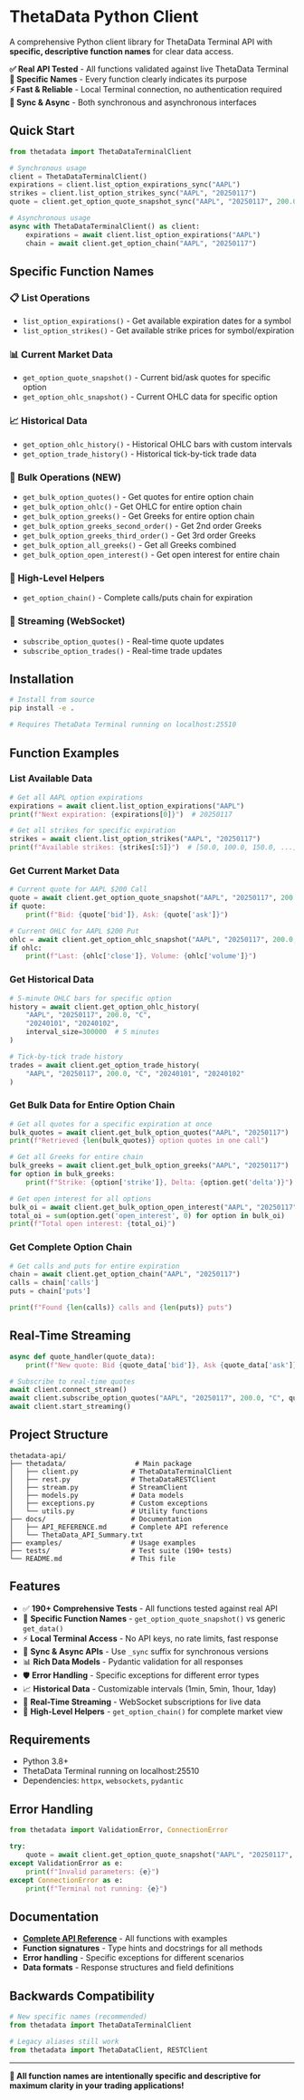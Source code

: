 # ThetaData Python Client

A comprehensive Python client library for ThetaData Terminal API with **specific, descriptive function names** for clear data access.

**✅ Real API Tested** - All functions validated against live ThetaData Terminal  
**🎯 Specific Names** - Every function clearly indicates its purpose  
**⚡ Fast & Reliable** - Local Terminal connection, no authentication required  
**🔄 Sync & Async** - Both synchronous and asynchronous interfaces  

## Quick Start

```python
from thetadata import ThetaDataTerminalClient

# Synchronous usage
client = ThetaDataTerminalClient()
expirations = client.list_option_expirations_sync("AAPL")
strikes = client.list_option_strikes_sync("AAPL", "20250117")
quote = client.get_option_quote_snapshot_sync("AAPL", "20250117", 200.0, "C")

# Asynchronous usage
async with ThetaDataTerminalClient() as client:
    expirations = await client.list_option_expirations("AAPL")
    chain = await client.get_option_chain("AAPL", "20250117")
```

## Specific Function Names

### 📋 List Operations
- `list_option_expirations()` - Get available expiration dates for a symbol
- `list_option_strikes()` - Get available strike prices for symbol/expiration

### 📊 Current Market Data  
- `get_option_quote_snapshot()` - Current bid/ask quotes for specific option
- `get_option_ohlc_snapshot()` - Current OHLC data for specific option

### 📈 Historical Data
- `get_option_ohlc_history()` - Historical OHLC bars with custom intervals
- `get_option_trade_history()` - Historical tick-by-tick trade data

### 🚀 Bulk Operations (NEW)
- `get_bulk_option_quotes()` - Get quotes for entire option chain
- `get_bulk_option_ohlc()` - Get OHLC for entire option chain
- `get_bulk_option_greeks()` - Get Greeks for entire option chain
- `get_bulk_option_greeks_second_order()` - Get 2nd order Greeks
- `get_bulk_option_greeks_third_order()` - Get 3rd order Greeks
- `get_bulk_option_all_greeks()` - Get all Greeks combined
- `get_bulk_option_open_interest()` - Get open interest for entire chain

### 🔗 High-Level Helpers
- `get_option_chain()` - Complete calls/puts chain for expiration

### 📡 Streaming (WebSocket)
- `subscribe_option_quotes()` - Real-time quote updates
- `subscribe_option_trades()` - Real-time trade updates

## Installation

```bash
# Install from source
pip install -e .

# Requires ThetaData Terminal running on localhost:25510
```

## Function Examples

### List Available Data
```python
# Get all AAPL option expirations
expirations = await client.list_option_expirations("AAPL")
print(f"Next expiration: {expirations[0]}")  # 20250117

# Get all strikes for specific expiration
strikes = await client.list_option_strikes("AAPL", "20250117") 
print(f"Available strikes: {strikes[:5]}")  # [50.0, 100.0, 150.0, ...]
```

### Get Current Market Data
```python
# Current quote for AAPL $200 Call
quote = await client.get_option_quote_snapshot("AAPL", "20250117", 200.0, "C")
if quote:
    print(f"Bid: {quote['bid']}, Ask: {quote['ask']}")

# Current OHLC for AAPL $200 Put  
ohlc = await client.get_option_ohlc_snapshot("AAPL", "20250117", 200.0, "P")
if ohlc:
    print(f"Last: {ohlc['close']}, Volume: {ohlc['volume']}")
```

### Get Historical Data
```python
# 5-minute OHLC bars for specific option
history = await client.get_option_ohlc_history(
    "AAPL", "20250117", 200.0, "C",
    "20240101", "20240102", 
    interval_size=300000  # 5 minutes
)

# Tick-by-tick trade history
trades = await client.get_option_trade_history(
    "AAPL", "20250117", 200.0, "C", "20240101", "20240102"
)
```

### Get Bulk Data for Entire Option Chain
```python
# Get all quotes for a specific expiration at once
bulk_quotes = await client.get_bulk_option_quotes("AAPL", "20250117")
print(f"Retrieved {len(bulk_quotes)} option quotes in one call")

# Get all Greeks for entire chain
bulk_greeks = await client.get_bulk_option_greeks("AAPL", "20250117")
for option in bulk_greeks:
    print(f"Strike: {option['strike']}, Delta: {option.get('delta')}")

# Get open interest for all options
bulk_oi = await client.get_bulk_option_open_interest("AAPL", "20250117")
total_oi = sum(option.get('open_interest', 0) for option in bulk_oi)
print(f"Total open interest: {total_oi}")
```

### Get Complete Option Chain
```python
# Get calls and puts for entire expiration
chain = await client.get_option_chain("AAPL", "20250117")
calls = chain['calls']
puts = chain['puts']

print(f"Found {len(calls)} calls and {len(puts)} puts")
```

## Real-Time Streaming
```python
async def quote_handler(quote_data):
    print(f"New quote: Bid {quote_data['bid']}, Ask {quote_data['ask']}")

# Subscribe to real-time quotes
await client.connect_stream()
await client.subscribe_option_quotes("AAPL", "20250117", 200.0, "C", quote_handler)
await client.start_streaming()
```

## Project Structure
```text
thetadata-api/
├── thetadata/                 # Main package
│   ├── client.py             # ThetaDataTerminalClient
│   ├── rest.py               # ThetaDataRESTClient
│   ├── stream.py             # StreamClient
│   ├── models.py             # Data models
│   ├── exceptions.py         # Custom exceptions
│   └── utils.py              # Utility functions
├── docs/                     # Documentation
│   ├── API_REFERENCE.md      # Complete API reference
│   └── ThetaData_API_Summary.txt
├── examples/                 # Usage examples
├── tests/                    # Test suite (190+ tests)
└── README.md                 # This file
```

## Features

- ✅ **190+ Comprehensive Tests** - All functions tested against real API
- 🎯 **Specific Function Names** - `get_option_quote_snapshot()` vs generic `get_data()`
- ⚡ **Local Terminal Access** - No API keys, no rate limits, fast response
- 🔄 **Sync & Async APIs** - Use `_sync` suffix for synchronous versions
- 📊 **Rich Data Models** - Pydantic validation for all responses
- 🛡️ **Error Handling** - Specific exceptions for different error types
- 📈 **Historical Data** - Customizable intervals (1min, 5min, 1hour, 1day)
- 📡 **Real-Time Streaming** - WebSocket subscriptions for live data
- 🔗 **High-Level Helpers** - `get_option_chain()` for complete market view

## Requirements

- Python 3.8+
- ThetaData Terminal running on localhost:25510
- Dependencies: `httpx`, `websockets`, `pydantic`

## Error Handling

```python
from thetadata import ValidationError, ConnectionError

try:
    quote = await client.get_option_quote_snapshot("AAPL", "20250117", 200.0, "C")
except ValidationError as e:
    print(f"Invalid parameters: {e}")
except ConnectionError as e:
    print(f"Terminal not running: {e}")
```

## Documentation

- **[Complete API Reference](docs/API_REFERENCE.md)** - All functions with examples
- **Function signatures** - Type hints and docstrings for all methods  
- **Error handling** - Specific exceptions for different scenarios
- **Data formats** - Response structures and field definitions

## Backwards Compatibility

```python
# New specific names (recommended)
from thetadata import ThetaDataTerminalClient

# Legacy aliases still work
from thetadata import ThetaDataClient, RESTClient
```

---

**🎯 All function names are intentionally specific and descriptive for maximum clarity in your trading applications!**